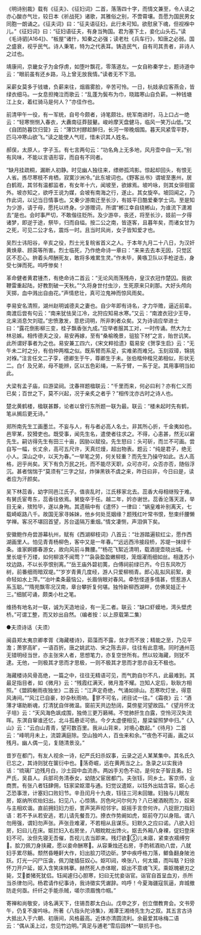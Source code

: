 <!-- { "loadSidebar": true } -->
《明诗别裁》载有《征夫》、《征妇词》二首，落落四十字，而情文兼至，令人读之亦心酸亦气壮，较日本《祈战死》诸歌，其雅俗之别，不啻霄壤。吾愿为国民男女同胞一朗诵之。《征夫词》曰：“征夫语征妇，此行未可知。欲慰泉下魂，但视褓中儿。”《征妇词》曰：“征妇语征夫，有身当殉国。君为塞下土，妾化山头石。”读《毛诗驷[A164]》、“板屋”诸什，知秦之必强；读老杜《兵车行》，知唐之必弱。国之盛衰，视乎民气。诗人秉笔，特为之代表耳。铸造民气，自有司其责者，非诗人之过也。

靖康间，京畿女子为金俘虏，如堕叶飘花，零落道左。一女自称秦学士，题诗道中云：“眼前虽有还乡路，马上曾无放我情。”读者无不下泪。

采薪女莫多于钱塘，负薪来往，烟眉雾脸，辛苦可怜。一日，杭妓承应客燕会，皆绿衣细马。一女息担掩泣而歌云：“乱蓬为鬓布为巾，晓踏寒山自负薪。一种钱塘江上女，着红骑马是何人？”亦佳作也。

前清甲午一役，有一军统，自号今颇者，诗笔颇壮。统军南进时，马上口占一绝云：“轻寒恻恻入春衣，大纛南征莽鼓鼙。峻岭摩天盘健马，临风一笑万山低。”又《自团防暮饮归营》云：“薄饮村醪趁醉归，长河一带晚烟围。暮天风紧雪平野，匹马冲寒山欲飞。”读之能使人气旺，惜未识其人姓名。

郝俣，太原人，字子玉。有七言两句云：“功名角上无多地，风月壶中自一天。”别有风味，不能以言语形容，而自有不同者。

“缺月挂疏桐，漏断人初静。时见幽人独往来，缥缈孤鸿影。惊起却回头，有恨无人省。拣尽寒枝不肯栖，寂寞沙洲冷。”此东坡词也。《野客丛书》谓坡至惠州，居白鹤观，其邻有温都监者，有女年十六，闻坡至，欲嫁焉。坡吟咏，则其女徘徊窗外。坡亦知之，欲呼王说为媒，会坡有南海之行，遂止。其女旋卒。坡回闻之，乃作此词，以记当日情事也。又秦少游南迁至长沙，有妓平日酷爱秦学士词。至是知为少游，请于母，愿托以终身。少游赠词，所谓“郴江幸自绕郴山，为谁流下潇湘去”是也。会时事严切，不敢偕往贬所。及少游卒，丧还，将至长沙，妓前一夕得诸梦，即逆于途，祭毕，归而自缢。按二公之南，皆逐客，且暮年矣，而诸女甘为之死，可见二公才名，震烁一时。且当时风尚，女子皆知爱才也。

吴烈士讳阳谷，辛亥之役，烈士光复皖省首义之人。于本年九月二十八日，为汉奸黄焕章、顾英等所害。烈士临死，乃作绝命诗一章曰：“来来去去本无因，只觉区区不忍心。拚着头颅酬死友，敢将多难累生灵。”作未毕，黄嗾卫队以手枪逆击，身受七弹而死。呜呼惨矣！

革命健者黄君锺杰，有绝命诗二首云：“无论风雨荡残舟，皇汉衣冠作楚囚。我欲鞭雷重起陆，好教割破一天秋。”“久将身世付虫沙，生死原来只刹那。大好头颅向天掷，血中溅出自由花。”声情悲壮，真可泣鬼神而惊风雨矣。

李易安名清照，湖州赵明诚德夫之妻也。自少年即有诗名，才力华赡，逼近前辈。南渡后尝有句云：“南来犹怯吴江冷，北狩应知易水寒。”又云：“南渡衣冠少王导，北来消息欠刘琨。”忠愤激发，意悲词明，所非刺者众矣。又为诗诮应举进士曰：“露花倒影柳三变，桂子飘香张九成。”应举者服其工对，一时传诵。然大为士林忌嫉。相传德夫之没，易安再嫁，至有“桑榆晚景，驵狯下材”之言，贻世讥笑。此所谓好事者为之也。易安兼工四六，《宋文粹拾遗》载易安《贺孪生启》云：“无午未二时之分，有伯仲两楷之似。既系臂而系足，实难弟而难兄。玉刻双璋，锦挑对褓。”注言任文二子孪，德卿生于午，尊卿生于未。张伯楷仲楷兄弟相似，形状无二。白亻及兄弟，母不能辨，区以五色彩绳，一系于臂，一系于足。其用事明当如此。

大梁有孟子庙，曰游梁祠。沈春祥题楹联云：“千里而来，何必曰利？亦有仁义而已矣；百世之下，莫不兴起，况于亲炙之者乎？”相传沈亦古时之诗人也。

楚北黄鹤楼，楹联甚夥，论者以曾行东所题一联为最。联云：“楼未起时先有鹤，笔从搁后更无诗。”

郑所南先生工画墨兰。不妄与人，有与者必高人名士。非其所心折，千金夷如也。邑宰某，狡猾吏也。既受事，闻先生名，遣使者往求之。不得，心恚甚，然无以窘先生。嗣访得先生有田三十亩，因胁以赋役。先生怒曰：头可斫，而兰不可画。尝自写一幅，长丈余，高可五尺许，天真烂熳，超出物表。题云：“纯是君子，绝无小人。深山之中，以天为春。”一举笔之劳，何关轻重？而先生乃操守如此。古人高格，迥乎尚矣。天下有负万民之托，而不能尽天职，众可亦可，众否亦否，随俗浮沉。甚者惴惴于“莫须有”三字之狱，炸弹黑铁不虞之来，昨日曰非，今日曰是，读者应为汗颜矣。

吴下林蕊香，幼字同邑江氏子。值丧乱时，江氏移家北去。蕊香大母相继殁于难。有舅氏宦粤东，蕊香往依焉。舅旋卒于任。越二年，妗亦谢世。蕊香沦落天涯，举目无亲，殡殓毕，遂以身殉。其遗稿中有《遣怀》一律曰：“娲皇难补别离天，七载崎岖路八千。故国无家寻姊妹，他乡何处觅姻缘？题残红叶常书恨，愁束纤腰懒学禅。客况不堪回首望，苏台遥隔万重烟。”情文凄恻，声泪俱下矣。

安徽鲍作舟尝游幕杭州，赋有《西湖柳枝词》八首云：“壮游踏遍软红尘，愿作西湖画里人。怕见青青杨柳色，客中又是一年春。”“远远西泠接段桥，苏堤一抹绿千条。谁家婀娜春游女，故向风前斗舞腰。”“杨花飞絮近清明，载酒提壶晓出城。十里长堤千万缕，如何柳浪不闻莺？”“袅袅盈盈嫩柳枝，笼烟濯雨细如丝。相逢苏小坟边路，不以长亭恨别离。”“岳王庙外碧初荑，白傅祠前绿已齐。今日东风吹万树，前番细雨暗双堤。”“岁岁青黄几度经，游人只爱柳梢青。郎心乱拟风前絮，妾命轻如水上萍。”“冶叶柔条最恼公，长眉俏眼对春风。牵愁怪道多情甚，惯惹游人系玉聪。”“隋苑飘零况汉南，章台攀折复何堪。独怜新柳西湖畔，仿佛吴娃正十三。”细腻可诵，颇类小杜之笔。

维扬有地名对一联，诚为天造地设，有一无二者。联云：“缺口虾蟆地，湾头壁虎桥。”可谓工整，而又妙出自然。（编者按：以上原载第二集）



●夫须诗话（夫须）

闽县郑太夷京卿孝胥《海藏楼诗》，茹藻而不露，敛才而不放；精能之至，乃见平澹；萧寥高旷，一语百折。唐之姚武功、宋之陈去非，往往有此意境。同时通州范无错明经当世，亦主张宋人者，思想笔力，亦复空世所有。然以较海藏，则犹不逮。无他，一则极其才思而才思极，一则不极其才思而才思亦自无不极也。

海藏楼诗风骨高绝，一篇之中，往往无精语可见，而气韵自尔不凡，此最难到。其最足指目者，如《微月》云：“残霞红满天，微月澹不耀。岂知人定后，耿耿方相照。”《盟鸥榭雨夜独坐》二首云：“江声定奇绝，气涌如排山。忍寒吹灯坐，得意风涛间。”“风江已自豪，妙杂秋雨响。寥不可名，闭目试一往。”《霜夜》云：“酒薄才堪助断魂，灯清犹自伴微温。窗前天共边愁阔，莫傍星河望故园。”《望月怀沈子培》云：“天风海色飒成围，独倚三更万籁稀。不觉肺肝生白露，空怜河汉失流晖。东溟自窜谁还忆，北斗孤悬讵可依。今夕太虚便相见，屋梁留照梦中归。”《入山》云：“云白山青青，望可数百里。我从山背来，对境心数起。”《待月》二首云：“峰明月未上，流碧满庭除。空山独吟人，百虫来和余。”“夜色不可画，画之以残月。幽人偶一见，复随清景没。”

昔岁在都门，有友人视余一诗，纪严氏妇杀奴事，云录之近人某某集中。其名氏久已忘之，其诗则犹在箧衍中也。荡奇崛，远在黄两当之上。急录之以实我诗话：“琉璃厂边残月白，沙土园中血流赤。两凶手刃色不动，是何女子智且勇。妇严氏，吴县人。兵部司务清泰女，幼随父宦居都门。夫张钰，同乡土。客京师，业商贾。有张八者钰肆佣，钰家梁妪潜与通。妇觉议遣妪，以钰外出姑含容。妪心忐忑恐事泄，计塞妇口败妇节。辛丑闰月十九夜，钰往三河未回辙。妇独与儿眠左房，妪纳所欢绐妇出。妇见八，心惊猜。厉色叱问尔何为？八已被酒睨而ㄉ，奴来与主相欢谐。直前拥妇妇力拒，詈声哭声彻邻宇。妪摇手言奈何许。八捉厨刀指妇语：若不予从若安逃，若儿请先餐吾刀。撩衣作势阚如虎，妪前夺刀以身阻。谓八勿用强，谓妇勿声张。声张丑难濯，不若相从且谋乐。妇默久之应曰诺。八欲入妇房，妇曰儿在床。妪拦妇入右房坐，八眼眈眈出馋火。妪去外厢八身裸，促妇登床妇不可。汝但先寝无吾催，吾视儿去当即来。残灯欲儿未寤，紧束衣襦缚穷。脍刀佩刀身挟藏，愿以妾命酬寒。从容秉烛还右房，手酌秫酒劝八尝，八就妇手累尽觞。颓然昏睡鼾大作，妇出脍刀项边斫。梦中疾呼格刀落，鲫鱼翻身陂池跃。灯光一闪尸压衾，佩刀陡插狂奴心。妪叩闼，唤张八，何太嬉，而叫聒？妇徐怀刀开户延，妪入含笑床帏搴。赫然死人赤体眠，妪出不意魂飞天。乘妪魄褫刃之毙，艾娄猪死犹侣。钰闻遽归心胆寒，妇曰无忧妾诣官。诣官自首呈血刃，杀所当杀律勿问。杨君请作纪事诗，我诗徵实凭谳辞。呜呼！今夏海疆寇氛逼，弃城撤防走何亟。纤纤之手能杀贼，嗟尔须眉愧巾帼。”

寄禅和尚敬安，诗名满天下，住锡吾郡太白山。戊申之岁，创立僧教育会。文书旁午，仍复不废吟咏。所著《八指头陀诗集》，湘潭王湘绮先生为之叙。其五言古诗大抵出入于六朝、初唐间，风格最高。近体亦清圆流利。余最爱其咏梅二语云：“偶从溪上过，忽见竹边明。”真足与逋老“雪后园林”一联抗手也。

